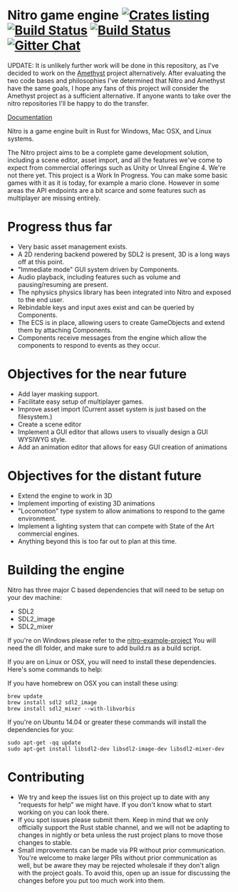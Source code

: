 # Nitro game engine [![Crates listing](https://img.shields.io/crates/v/nitro.svg)](https://crates.io/crates/nitro) [![Build Status](https://travis-ci.org/nitro-devs/nitro-game-engine.svg?branch=master)](https://travis-ci.org/nitro-devs/nitro-game-engine/branches) [![Build Status](https://ci.appveyor.com/api/projects/status/github/nitro-devs/nitro-game-engine?branch=master&svg=true)](https://ci.appveyor.com/project/Xaeroxe/nitro-game-engine?branch=master) [![Gitter Chat](https://badges.gitter.im/nitro-game-engine/nitro.svg)](https://gitter.im/nitro-game-engine/nitro)

UPDATE: It is unlikely further work will be done in this repository, as I've decided to work on the [Amethyst](https://www.amethyst.rs/) project alternatively.  After evaluating the two code bases and philosophies I've determined that Nitro and Amethyst have the same goals, I hope any fans of this project will consider the Amethyst project as a sufficient alternative.  If anyone wants to take over the nitro repositories I'll be happy to do the transfer.

[Documentation](https://nitro-devs.github.io/nitro-game-engine/nitro/)

Nitro is a game engine built in Rust for Windows, Mac OSX, and Linux systems.

The Nitro project aims to be a complete game development solution, including a scene editor, asset import,
and all the features we've come to expect from commercial offerings such as Unity or Unreal Engine 4.
We're not there yet.  This project is a Work In Progress.  You can make some basic games with it as it is today, for example a mario clone.  However in some areas the API endpoints are a bit scarce and some features such as multiplayer are missing entirely.

# Progress thus far
* Very basic asset management exists.
* A 2D rendering backend powered by SDL2 is present, 3D is a long ways off at this point.
* "Immediate mode" GUI system driven by Components.
* Audio playback, including features such as volume and pausing/resuming are present.
* The nphysics physics library has been integrated into Nitro and exposed to the end user.
* Rebindable keys and input axes exist and can be queried by Components.
* The ECS is in place, allowing users to create GameObjects and extend them by attaching Components.
* Components receive messages from the engine which allow the components to respond to events as they occur.

# Objectives for the near future
* Add layer masking support.
* Facilitate easy setup of multiplayer games.
* Improve asset import (Current asset system is just based on the filesystem.)
* Create a scene editor
* Implement a GUI editor that allows users to visually design a GUI WYSIWYG style.
* Add an animation editor that allows for easy GUI creation of animations

# Objectives for the distant future
* Extend the engine to work in 3D
* Implement importing of existing 3D animations
* "Locomotion" type system to allow animations to respond to the game environment.
* Implement a lighting system that can compete with State of the Art commercial engines.
* Anything beyond this is too far out to plan at this time.

# Building the engine
Nitro has three major C based dependencies that will need to be setup on your dev machine:
* SDL2
* SDL2_image
* SDL2_mixer

If you're on Windows please refer to the
[nitro-example-project](https://github.com/nitro-devs/nitro-example-project)
You will need the dll folder, and make sure to add build.rs as
a build script.

If you are on Linux or OSX, you will need to install these dependencies.  Here's some commands to help:

If you have homebrew on OSX you can install these using:

```
brew update
brew install sdl2 sdl2_image
brew install sdl2_mixer --with-libvorbis
```

If you're on Ubuntu 14.04 or greater these commands will install the dependencies for you:

```
sudo apt-get -qq update
sudo apt-get install libsdl2-dev libsdl2-image-dev libsdl2-mixer-dev
```

# Contributing

* We try and keep the issues list on this project up to date with any "requests for help" we might have.  If you don't know what to start working on you can look there.
* If you spot issues please submit them.  Keep in mind that we only officially support the Rust stable channel, and we will not be adapting to changes in nightly or beta unless the rust project plans to move those changes to stable.
* Small improvements can be made via PR without prior communication.  You're welcome to make larger PRs without prior communication as well, but be aware they may be rejected wholesale if they don't align with the project goals.  To avoid this, open up an issue for discussing the changes before you put too much work into them.
